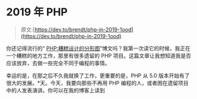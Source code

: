 # 2019 年 PHP

> 原文:[https://dev.to/brendt/php-in-2019-1ood](https://dev.to/brendt/php-in-2019-1ood)

你还记得流行的“ [PHP:糟糕设计的分形图](https://eev.ee/blog/2012/04/09/php-a-fractal-of-bad-design/)”博文吗？我第一次读它的时候，我正在一个糟糕的地方工作，那里有很多遗留的 PHP 项目。这篇文章让我想知道我是否应该放弃，去做一些完全不同于编程的事情。

幸运的是，在那之后不久我就换了工作，更重要的是，PHP 从 5.0 版本开始有了很大的发展。*天。今天，我要向那些不再用 PHP 编程的人，或者困在遗留项目中的人发表演讲。你可以在我的博客上读到